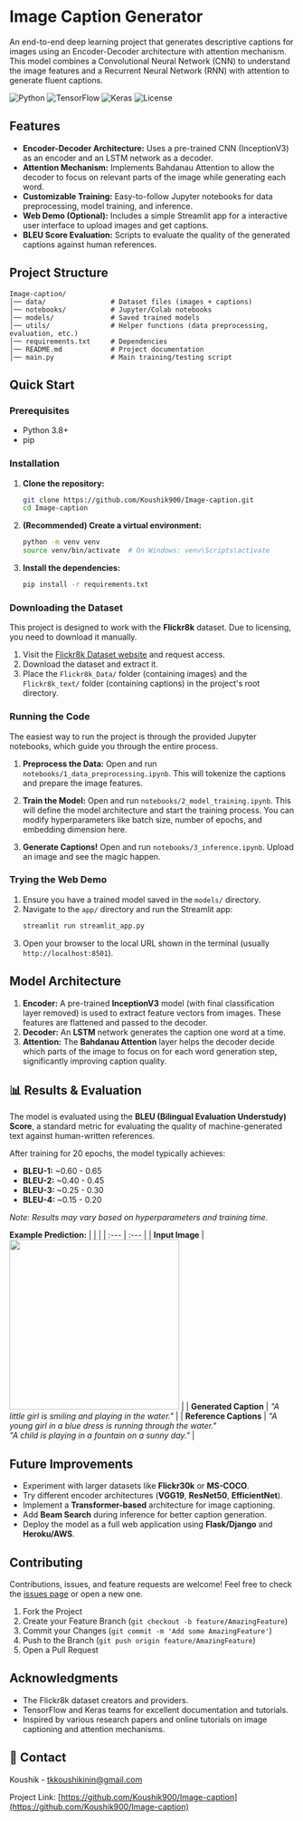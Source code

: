 # Image Caption Generator 

An end-to-end deep learning project that generates descriptive captions for images using an Encoder-Decoder architecture with attention mechanism. This model combines a Convolutional Neural Network (CNN) to understand the image features and a Recurrent Neural Network (RNN) with attention to generate fluent captions.

![Python](https://img.shields.io/badge/Python-3.8%2B-blue?logo=python)
![TensorFlow](https://img.shields.io/badge/TensorFlow-2.12%2B-orange?logo=tensorflow)
![Keras](https://img.shields.io/badge/Keras-%23D00000.svg?logo=keras&logoColor=white)
![License](https://img.shields.io/badge/License-MIT-green)

## Features

*   **Encoder-Decoder Architecture:** Uses a pre-trained CNN (InceptionV3) as an encoder and an LSTM network as a decoder.
*   **Attention Mechanism:** Implements Bahdanau Attention to allow the decoder to focus on relevant parts of the image while generating each word.
*   **Customizable Training:** Easy-to-follow Jupyter notebooks for data preprocessing, model training, and inference.
*   **Web Demo (Optional):** Includes a simple Streamlit app for a interactive user interface to upload images and get captions.
*   **BLEU Score Evaluation:** Scripts to evaluate the quality of the generated captions against human references.

## Project Structure
```plaintext
Image-caption/
│── data/                # Dataset files (images + captions)
│── notebooks/           # Jupyter/Colab notebooks
│── models/              # Saved trained models
│── utils/               # Helper functions (data preprocessing, evaluation, etc.)
│── requirements.txt     # Dependencies
│── README.md            # Project documentation
│── main.py              # Main training/testing script
```

## Quick Start

### Prerequisites

*   Python 3.8+
*   pip

### Installation

1.  **Clone the repository:**
    ```bash
    git clone https://github.com/Koushik900/Image-caption.git
    cd Image-caption
    ```

2.  **(Recommended) Create a virtual environment:**
    ```bash
    python -m venv venv
    source venv/bin/activate  # On Windows: venv\Scripts\activate
    ```

3.  **Install the dependencies:**
    ```bash
    pip install -r requirements.txt
    ```

### Downloading the Dataset

This project is designed to work with the **Flickr8k** dataset. Due to licensing, you need to download it manually.

1.  Visit the [Flickr8k Dataset website](https://forms.illinois.edu/sec/1713398) and request access.
2.  Download the dataset and extract it.
3.  Place the `Flickr8k_Data/` folder (containing images) and the `Flickr8k_text/` folder (containing captions) in the project's root directory.

### Running the Code

The easiest way to run the project is through the provided Jupyter notebooks, which guide you through the entire process.

1.  **Preprocess the Data:**
    Open and run `notebooks/1_data_preprocessing.ipynb`. This will tokenize the captions and prepare the image features.

2.  **Train the Model:**
    Open and run `notebooks/2_model_training.ipynb`. This will define the model architecture and start the training process. You can modify hyperparameters like batch size, number of epochs, and embedding dimension here.

3.  **Generate Captions!**
    Open and run `notebooks/3_inference.ipynb`. Upload an image and see the magic happen.

### Trying the Web Demo

1.  Ensure you have a trained model saved in the `models/` directory.
2.  Navigate to the `app/` directory and run the Streamlit app:
    ```bash
    streamlit run streamlit_app.py
    ```
3.  Open your browser to the local URL shown in the terminal (usually `http://localhost:8501`).

## Model Architecture

1.  **Encoder:** A pre-trained **InceptionV3** model (with final classification layer removed) is used to extract feature vectors from images. These features are flattened and passed to the decoder.
2.  **Decoder:** An **LSTM** network generates the caption one word at a time.
3.  **Attention:** The **Bahdanau Attention** layer helps the decoder decide which parts of the image to focus on for each word generation step, significantly improving caption quality.

## 📊 Results & Evaluation

The model is evaluated using the **BLEU (Bilingual Evaluation Understudy) Score**, a standard metric for evaluating the quality of machine-generated text against human-written references.

After training for 20 epochs, the model typically achieves:
*   **BLEU-1:** ~0.60 - 0.65
*   **BLEU-2:** ~0.40 - 0.45
*   **BLEU-3:** ~0.25 - 0.30
*   **BLEU-4:** ~0.15 - 0.20

*Note: Results may vary based on hyperparameters and training time.*

**Example Prediction:**
| | |
| :--- | :--- |
| **Input Image** | <img src="https://github.com/user-attachments/assets/.../example.jpg" width="300"/> |
| **Generated Caption** | *"A little girl is smiling and playing in the water."* |
| **Reference Captions** | *"A young girl in a blue dress is running through the water."* <br> *"A child is playing in a fountain on a sunny day."* |

## Future Improvements

*   Experiment with larger datasets like **Flickr30k** or **MS-COCO**.
*   Try different encoder architectures (**VGG19**, **ResNet50**, **EfficientNet**).
*   Implement a **Transformer-based** architecture for image captioning.
*   Add **Beam Search** during inference for better caption generation.
*   Deploy the model as a full web application using **Flask/Django** and **Heroku/AWS**.

## Contributing

Contributions, issues, and feature requests are welcome! Feel free to check the [issues page](https://github.com/Koushik900/Image-caption/issues) or open a new one.

1.  Fork the Project
2.  Create your Feature Branch (`git checkout -b feature/AmazingFeature`)
3.  Commit your Changes (`git commit -m 'Add some AmazingFeature'`)
4.  Push to the Branch (`git push origin feature/AmazingFeature`)
5.  Open a Pull Request



##  Acknowledgments

*   The Flickr8k dataset creators and providers.
*   TensorFlow and Keras teams for excellent documentation and tutorials.
*   Inspired by various research papers and online tutorials on image captioning and attention mechanisms.

## 📧 Contact

Koushik - tkkoushikinin@gmail.com

Project Link: [https://github.com/Koushik900/Image-caption](https://github.com/Koushik900/Image-caption)
